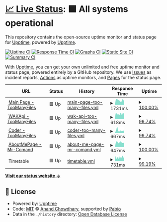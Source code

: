 # [📈 Live Status](https://status.toomanyfiles.dev): <!--live status--> **🟩 All systems operational**

This repository contains the open-source uptime monitor and status page for [Upptime](https://upptime.js.org), powered by [Upptime](https://github.com/upptime/upptime).

[![Uptime CI](https://github.com/TooManyFiles/upptime/workflows/Uptime%20CI/badge.svg)](https://github.com/TooManyFiles/upptime/actions?query=workflow%3A%22Uptime+CI%22)
[![Response Time CI](https://github.com/TooManyFiles/upptime/workflows/Response%20Time%20CI/badge.svg)](https://github.com/TooManyFiles/upptime/actions?query=workflow%3A%22Response+Time+CI%22)
[![Graphs CI](https://github.com/TooManyFiles/upptime/workflows/Graphs%20CI/badge.svg)](https://github.com/TooManyFiles/upptime/actions?query=workflow%3A%22Graphs+CI%22)
[![Static Site CI](https://github.com/TooManyFiles/upptime/workflows/Static%20Site%20CI/badge.svg)](https://github.com/TooManyFiles/upptime/actions?query=workflow%3A%22Static+Site+CI%22)
[![Summary CI](https://github.com/TooManyFiles/upptime/workflows/Summary%20CI/badge.svg)](https://github.com/TooManyFiles/upptime/actions?query=workflow%3A%22Summary+CI%22)

With [Upptime](https://upptime.js.org), you can get your own unlimited and free uptime monitor and status page, powered entirely by a GitHub repository. We use [Issues](https://github.com/upptime/upptime/issues) as incident reports, [Actions](https://github.com/TooManyFiles/upptime/actions) as uptime monitors, and [Pages](https://status.toomanyfiles.dev) for the status page.

<!--start: status pages-->
<!-- This summary is generated by Upptime (https://github.com/upptime/upptime) -->
<!-- Do not edit this manually, your changes will be overwritten -->
<!-- prettier-ignore -->
| URL | Status | History | Response Time | Uptime |
| --- | ------ | ------- | ------------- | ------ |
| <img alt="" src="https://icons.duckduckgo.com/ip3/toomanyfiles.dev.ico" height="13"> [Main Page - TooManyFiles](https://toomanyfiles.dev/) | 🟩 Up | [main-page-too-many-files.yml](https://github.com/TooManyFiles/upptime/commits/HEAD/history/main-page-too-many-files.yml) | <details><summary><img alt="Response time graph" src="./graphs/main-page-too-many-files/response-time-week.png" height="20"> 1731ms</summary><br><a href="https://status.toomanyfiles.dev/history/main-page-too-many-files"><img alt="Response time 2431" src="https://img.shields.io/endpoint?url=https%3A%2F%2Fraw.githubusercontent.com%2FTooManyFiles%2Fupptime%2FHEAD%2Fapi%2Fmain-page-too-many-files%2Fresponse-time.json"></a><br><a href="https://status.toomanyfiles.dev/history/main-page-too-many-files"><img alt="24-hour response time 1707" src="https://img.shields.io/endpoint?url=https%3A%2F%2Fraw.githubusercontent.com%2FTooManyFiles%2Fupptime%2FHEAD%2Fapi%2Fmain-page-too-many-files%2Fresponse-time-day.json"></a><br><a href="https://status.toomanyfiles.dev/history/main-page-too-many-files"><img alt="7-day response time 1731" src="https://img.shields.io/endpoint?url=https%3A%2F%2Fraw.githubusercontent.com%2FTooManyFiles%2Fupptime%2FHEAD%2Fapi%2Fmain-page-too-many-files%2Fresponse-time-week.json"></a><br><a href="https://status.toomanyfiles.dev/history/main-page-too-many-files"><img alt="30-day response time 2837" src="https://img.shields.io/endpoint?url=https%3A%2F%2Fraw.githubusercontent.com%2FTooManyFiles%2Fupptime%2FHEAD%2Fapi%2Fmain-page-too-many-files%2Fresponse-time-month.json"></a><br><a href="https://status.toomanyfiles.dev/history/main-page-too-many-files"><img alt="1-year response time 2431" src="https://img.shields.io/endpoint?url=https%3A%2F%2Fraw.githubusercontent.com%2FTooManyFiles%2Fupptime%2FHEAD%2Fapi%2Fmain-page-too-many-files%2Fresponse-time-year.json"></a></details> | <details><summary><a href="https://status.toomanyfiles.dev/history/main-page-too-many-files">100.00%</a></summary><a href="https://status.toomanyfiles.dev/history/main-page-too-many-files"><img alt="All-time uptime 99.85%" src="https://img.shields.io/endpoint?url=https%3A%2F%2Fraw.githubusercontent.com%2FTooManyFiles%2Fupptime%2FHEAD%2Fapi%2Fmain-page-too-many-files%2Fuptime.json"></a><br><a href="https://status.toomanyfiles.dev/history/main-page-too-many-files"><img alt="24-hour uptime 100.00%" src="https://img.shields.io/endpoint?url=https%3A%2F%2Fraw.githubusercontent.com%2FTooManyFiles%2Fupptime%2FHEAD%2Fapi%2Fmain-page-too-many-files%2Fuptime-day.json"></a><br><a href="https://status.toomanyfiles.dev/history/main-page-too-many-files"><img alt="7-day uptime 100.00%" src="https://img.shields.io/endpoint?url=https%3A%2F%2Fraw.githubusercontent.com%2FTooManyFiles%2Fupptime%2FHEAD%2Fapi%2Fmain-page-too-many-files%2Fuptime-week.json"></a><br><a href="https://status.toomanyfiles.dev/history/main-page-too-many-files"><img alt="30-day uptime 99.91%" src="https://img.shields.io/endpoint?url=https%3A%2F%2Fraw.githubusercontent.com%2FTooManyFiles%2Fupptime%2FHEAD%2Fapi%2Fmain-page-too-many-files%2Fuptime-month.json"></a><br><a href="https://status.toomanyfiles.dev/history/main-page-too-many-files"><img alt="1-year uptime 99.85%" src="https://img.shields.io/endpoint?url=https%3A%2F%2Fraw.githubusercontent.com%2FTooManyFiles%2Fupptime%2FHEAD%2Fapi%2Fmain-page-too-many-files%2Fuptime-year.json"></a></details>
| <img alt="" src="https://icons.duckduckgo.com/ip3/waka.toomanyfiles.dev.ico" height="13"> [WAKApi - TooManyFiles](https://waka.toomanyfiles.dev/) | 🟩 Up | [wak-api-too-many-files.yml](https://github.com/TooManyFiles/upptime/commits/HEAD/history/wak-api-too-many-files.yml) | <details><summary><img alt="Response time graph" src="./graphs/wak-api-too-many-files/response-time-week.png" height="20"> 618ms</summary><br><a href="https://status.toomanyfiles.dev/history/wak-api-too-many-files"><img alt="Response time 812" src="https://img.shields.io/endpoint?url=https%3A%2F%2Fraw.githubusercontent.com%2FTooManyFiles%2Fupptime%2FHEAD%2Fapi%2Fwak-api-too-many-files%2Fresponse-time.json"></a><br><a href="https://status.toomanyfiles.dev/history/wak-api-too-many-files"><img alt="24-hour response time 660" src="https://img.shields.io/endpoint?url=https%3A%2F%2Fraw.githubusercontent.com%2FTooManyFiles%2Fupptime%2FHEAD%2Fapi%2Fwak-api-too-many-files%2Fresponse-time-day.json"></a><br><a href="https://status.toomanyfiles.dev/history/wak-api-too-many-files"><img alt="7-day response time 618" src="https://img.shields.io/endpoint?url=https%3A%2F%2Fraw.githubusercontent.com%2FTooManyFiles%2Fupptime%2FHEAD%2Fapi%2Fwak-api-too-many-files%2Fresponse-time-week.json"></a><br><a href="https://status.toomanyfiles.dev/history/wak-api-too-many-files"><img alt="30-day response time 812" src="https://img.shields.io/endpoint?url=https%3A%2F%2Fraw.githubusercontent.com%2FTooManyFiles%2Fupptime%2FHEAD%2Fapi%2Fwak-api-too-many-files%2Fresponse-time-month.json"></a><br><a href="https://status.toomanyfiles.dev/history/wak-api-too-many-files"><img alt="1-year response time 812" src="https://img.shields.io/endpoint?url=https%3A%2F%2Fraw.githubusercontent.com%2FTooManyFiles%2Fupptime%2FHEAD%2Fapi%2Fwak-api-too-many-files%2Fresponse-time-year.json"></a></details> | <details><summary><a href="https://status.toomanyfiles.dev/history/wak-api-too-many-files">99.74%</a></summary><a href="https://status.toomanyfiles.dev/history/wak-api-too-many-files"><img alt="All-time uptime 99.53%" src="https://img.shields.io/endpoint?url=https%3A%2F%2Fraw.githubusercontent.com%2FTooManyFiles%2Fupptime%2FHEAD%2Fapi%2Fwak-api-too-many-files%2Fuptime.json"></a><br><a href="https://status.toomanyfiles.dev/history/wak-api-too-many-files"><img alt="24-hour uptime 100.00%" src="https://img.shields.io/endpoint?url=https%3A%2F%2Fraw.githubusercontent.com%2FTooManyFiles%2Fupptime%2FHEAD%2Fapi%2Fwak-api-too-many-files%2Fuptime-day.json"></a><br><a href="https://status.toomanyfiles.dev/history/wak-api-too-many-files"><img alt="7-day uptime 99.74%" src="https://img.shields.io/endpoint?url=https%3A%2F%2Fraw.githubusercontent.com%2FTooManyFiles%2Fupptime%2FHEAD%2Fapi%2Fwak-api-too-many-files%2Fuptime-week.json"></a><br><a href="https://status.toomanyfiles.dev/history/wak-api-too-many-files"><img alt="30-day uptime 99.53%" src="https://img.shields.io/endpoint?url=https%3A%2F%2Fraw.githubusercontent.com%2FTooManyFiles%2Fupptime%2FHEAD%2Fapi%2Fwak-api-too-many-files%2Fuptime-month.json"></a><br><a href="https://status.toomanyfiles.dev/history/wak-api-too-many-files"><img alt="1-year uptime 99.53%" src="https://img.shields.io/endpoint?url=https%3A%2F%2Fraw.githubusercontent.com%2FTooManyFiles%2Fupptime%2FHEAD%2Fapi%2Fwak-api-too-many-files%2Fuptime-year.json"></a></details>
| <img alt="" src="https://icons.duckduckgo.com/ip3/coder.toomanyfiles.dev.ico" height="13"> [Coder - TooManyFiles](https://coder.toomanyfiles.dev/) | 🟩 Up | [coder-too-many-files.yml](https://github.com/TooManyFiles/upptime/commits/HEAD/history/coder-too-many-files.yml) | <details><summary><img alt="Response time graph" src="./graphs/coder-too-many-files/response-time-week.png" height="20"> 667ms</summary><br><a href="https://status.toomanyfiles.dev/history/coder-too-many-files"><img alt="Response time 513" src="https://img.shields.io/endpoint?url=https%3A%2F%2Fraw.githubusercontent.com%2FTooManyFiles%2Fupptime%2FHEAD%2Fapi%2Fcoder-too-many-files%2Fresponse-time.json"></a><br><a href="https://status.toomanyfiles.dev/history/coder-too-many-files"><img alt="24-hour response time 618" src="https://img.shields.io/endpoint?url=https%3A%2F%2Fraw.githubusercontent.com%2FTooManyFiles%2Fupptime%2FHEAD%2Fapi%2Fcoder-too-many-files%2Fresponse-time-day.json"></a><br><a href="https://status.toomanyfiles.dev/history/coder-too-many-files"><img alt="7-day response time 667" src="https://img.shields.io/endpoint?url=https%3A%2F%2Fraw.githubusercontent.com%2FTooManyFiles%2Fupptime%2FHEAD%2Fapi%2Fcoder-too-many-files%2Fresponse-time-week.json"></a><br><a href="https://status.toomanyfiles.dev/history/coder-too-many-files"><img alt="30-day response time 532" src="https://img.shields.io/endpoint?url=https%3A%2F%2Fraw.githubusercontent.com%2FTooManyFiles%2Fupptime%2FHEAD%2Fapi%2Fcoder-too-many-files%2Fresponse-time-month.json"></a><br><a href="https://status.toomanyfiles.dev/history/coder-too-many-files"><img alt="1-year response time 513" src="https://img.shields.io/endpoint?url=https%3A%2F%2Fraw.githubusercontent.com%2FTooManyFiles%2Fupptime%2FHEAD%2Fapi%2Fcoder-too-many-files%2Fresponse-time-year.json"></a></details> | <details><summary><a href="https://status.toomanyfiles.dev/history/coder-too-many-files">99.74%</a></summary><a href="https://status.toomanyfiles.dev/history/coder-too-many-files"><img alt="All-time uptime 98.71%" src="https://img.shields.io/endpoint?url=https%3A%2F%2Fraw.githubusercontent.com%2FTooManyFiles%2Fupptime%2FHEAD%2Fapi%2Fcoder-too-many-files%2Fuptime.json"></a><br><a href="https://status.toomanyfiles.dev/history/coder-too-many-files"><img alt="24-hour uptime 100.00%" src="https://img.shields.io/endpoint?url=https%3A%2F%2Fraw.githubusercontent.com%2FTooManyFiles%2Fupptime%2FHEAD%2Fapi%2Fcoder-too-many-files%2Fuptime-day.json"></a><br><a href="https://status.toomanyfiles.dev/history/coder-too-many-files"><img alt="7-day uptime 99.74%" src="https://img.shields.io/endpoint?url=https%3A%2F%2Fraw.githubusercontent.com%2FTooManyFiles%2Fupptime%2FHEAD%2Fapi%2Fcoder-too-many-files%2Fuptime-week.json"></a><br><a href="https://status.toomanyfiles.dev/history/coder-too-many-files"><img alt="30-day uptime 98.54%" src="https://img.shields.io/endpoint?url=https%3A%2F%2Fraw.githubusercontent.com%2FTooManyFiles%2Fupptime%2FHEAD%2Fapi%2Fcoder-too-many-files%2Fuptime-month.json"></a><br><a href="https://status.toomanyfiles.dev/history/coder-too-many-files"><img alt="1-year uptime 98.71%" src="https://img.shields.io/endpoint?url=https%3A%2F%2Fraw.githubusercontent.com%2FTooManyFiles%2Fupptime%2FHEAD%2Fapi%2Fcoder-too-many-files%2Fuptime-year.json"></a></details>
| <img alt="" src="https://icons.duckduckgo.com/ip3/mr-comand.toomanyfiles.dev.ico" height="13"> [AboutMePage - Mr-Comand](https://mr-comand.toomanyfiles.dev/) | 🟩 Up | [about-me-page-mr-comand.yml](https://github.com/TooManyFiles/upptime/commits/HEAD/history/about-me-page-mr-comand.yml) | <details><summary><img alt="Response time graph" src="./graphs/about-me-page-mr-comand/response-time-week.png" height="20"> 647ms</summary><br><a href="https://status.toomanyfiles.dev/history/about-me-page-mr-comand"><img alt="Response time 669" src="https://img.shields.io/endpoint?url=https%3A%2F%2Fraw.githubusercontent.com%2FTooManyFiles%2Fupptime%2FHEAD%2Fapi%2Fabout-me-page-mr-comand%2Fresponse-time.json"></a><br><a href="https://status.toomanyfiles.dev/history/about-me-page-mr-comand"><img alt="24-hour response time 618" src="https://img.shields.io/endpoint?url=https%3A%2F%2Fraw.githubusercontent.com%2FTooManyFiles%2Fupptime%2FHEAD%2Fapi%2Fabout-me-page-mr-comand%2Fresponse-time-day.json"></a><br><a href="https://status.toomanyfiles.dev/history/about-me-page-mr-comand"><img alt="7-day response time 647" src="https://img.shields.io/endpoint?url=https%3A%2F%2Fraw.githubusercontent.com%2FTooManyFiles%2Fupptime%2FHEAD%2Fapi%2Fabout-me-page-mr-comand%2Fresponse-time-week.json"></a><br><a href="https://status.toomanyfiles.dev/history/about-me-page-mr-comand"><img alt="30-day response time 714" src="https://img.shields.io/endpoint?url=https%3A%2F%2Fraw.githubusercontent.com%2FTooManyFiles%2Fupptime%2FHEAD%2Fapi%2Fabout-me-page-mr-comand%2Fresponse-time-month.json"></a><br><a href="https://status.toomanyfiles.dev/history/about-me-page-mr-comand"><img alt="1-year response time 669" src="https://img.shields.io/endpoint?url=https%3A%2F%2Fraw.githubusercontent.com%2FTooManyFiles%2Fupptime%2FHEAD%2Fapi%2Fabout-me-page-mr-comand%2Fresponse-time-year.json"></a></details> | <details><summary><a href="https://status.toomanyfiles.dev/history/about-me-page-mr-comand">100.00%</a></summary><a href="https://status.toomanyfiles.dev/history/about-me-page-mr-comand"><img alt="All-time uptime 99.92%" src="https://img.shields.io/endpoint?url=https%3A%2F%2Fraw.githubusercontent.com%2FTooManyFiles%2Fupptime%2FHEAD%2Fapi%2Fabout-me-page-mr-comand%2Fuptime.json"></a><br><a href="https://status.toomanyfiles.dev/history/about-me-page-mr-comand"><img alt="24-hour uptime 100.00%" src="https://img.shields.io/endpoint?url=https%3A%2F%2Fraw.githubusercontent.com%2FTooManyFiles%2Fupptime%2FHEAD%2Fapi%2Fabout-me-page-mr-comand%2Fuptime-day.json"></a><br><a href="https://status.toomanyfiles.dev/history/about-me-page-mr-comand"><img alt="7-day uptime 100.00%" src="https://img.shields.io/endpoint?url=https%3A%2F%2Fraw.githubusercontent.com%2FTooManyFiles%2Fupptime%2FHEAD%2Fapi%2Fabout-me-page-mr-comand%2Fuptime-week.json"></a><br><a href="https://status.toomanyfiles.dev/history/about-me-page-mr-comand"><img alt="30-day uptime 99.91%" src="https://img.shields.io/endpoint?url=https%3A%2F%2Fraw.githubusercontent.com%2FTooManyFiles%2Fupptime%2FHEAD%2Fapi%2Fabout-me-page-mr-comand%2Fuptime-month.json"></a><br><a href="https://status.toomanyfiles.dev/history/about-me-page-mr-comand"><img alt="1-year uptime 99.92%" src="https://img.shields.io/endpoint?url=https%3A%2F%2Fraw.githubusercontent.com%2FTooManyFiles%2Fupptime%2FHEAD%2Fapi%2Fabout-me-page-mr-comand%2Fuptime-year.json"></a></details>
| <img alt="" src="https://icons.duckduckgo.com/ip3/null.ico" height="13"> Timetable | 🟩 Up | [timetable.yml](https://github.com/TooManyFiles/upptime/commits/HEAD/history/timetable.yml) | <details><summary><img alt="Response time graph" src="./graphs/timetable/response-time-week.png" height="20"> 731ms</summary><br><a href="https://status.toomanyfiles.dev/history/timetable"><img alt="Response time 1081" src="https://img.shields.io/endpoint?url=https%3A%2F%2Fraw.githubusercontent.com%2FTooManyFiles%2Fupptime%2FHEAD%2Fapi%2Ftimetable%2Fresponse-time.json"></a><br><a href="https://status.toomanyfiles.dev/history/timetable"><img alt="24-hour response time 1008" src="https://img.shields.io/endpoint?url=https%3A%2F%2Fraw.githubusercontent.com%2FTooManyFiles%2Fupptime%2FHEAD%2Fapi%2Ftimetable%2Fresponse-time-day.json"></a><br><a href="https://status.toomanyfiles.dev/history/timetable"><img alt="7-day response time 731" src="https://img.shields.io/endpoint?url=https%3A%2F%2Fraw.githubusercontent.com%2FTooManyFiles%2Fupptime%2FHEAD%2Fapi%2Ftimetable%2Fresponse-time-week.json"></a><br><a href="https://status.toomanyfiles.dev/history/timetable"><img alt="30-day response time 768" src="https://img.shields.io/endpoint?url=https%3A%2F%2Fraw.githubusercontent.com%2FTooManyFiles%2Fupptime%2FHEAD%2Fapi%2Ftimetable%2Fresponse-time-month.json"></a><br><a href="https://status.toomanyfiles.dev/history/timetable"><img alt="1-year response time 1081" src="https://img.shields.io/endpoint?url=https%3A%2F%2Fraw.githubusercontent.com%2FTooManyFiles%2Fupptime%2FHEAD%2Fapi%2Ftimetable%2Fresponse-time-year.json"></a></details> | <details><summary><a href="https://status.toomanyfiles.dev/history/timetable">99.19%</a></summary><a href="https://status.toomanyfiles.dev/history/timetable"><img alt="All-time uptime 99.64%" src="https://img.shields.io/endpoint?url=https%3A%2F%2Fraw.githubusercontent.com%2FTooManyFiles%2Fupptime%2FHEAD%2Fapi%2Ftimetable%2Fuptime.json"></a><br><a href="https://status.toomanyfiles.dev/history/timetable"><img alt="24-hour uptime 100.00%" src="https://img.shields.io/endpoint?url=https%3A%2F%2Fraw.githubusercontent.com%2FTooManyFiles%2Fupptime%2FHEAD%2Fapi%2Ftimetable%2Fuptime-day.json"></a><br><a href="https://status.toomanyfiles.dev/history/timetable"><img alt="7-day uptime 99.19%" src="https://img.shields.io/endpoint?url=https%3A%2F%2Fraw.githubusercontent.com%2FTooManyFiles%2Fupptime%2FHEAD%2Fapi%2Ftimetable%2Fuptime-week.json"></a><br><a href="https://status.toomanyfiles.dev/history/timetable"><img alt="30-day uptime 99.73%" src="https://img.shields.io/endpoint?url=https%3A%2F%2Fraw.githubusercontent.com%2FTooManyFiles%2Fupptime%2FHEAD%2Fapi%2Ftimetable%2Fuptime-month.json"></a><br><a href="https://status.toomanyfiles.dev/history/timetable"><img alt="1-year uptime 99.64%" src="https://img.shields.io/endpoint?url=https%3A%2F%2Fraw.githubusercontent.com%2FTooManyFiles%2Fupptime%2FHEAD%2Fapi%2Ftimetable%2Fuptime-year.json"></a></details>

<!--end: status pages-->

[**Visit our status website →**](https://status.toomanyfiles.dev)

## 📄 License

- Powered by: [Upptime](https://github.com/upptime/upptime)
- Code: [MIT](./LICENSE) © [Anand Chowdhary](https://anandchowdhary.com), supported by [Pabio](https://pabio.com)
- Data in the `./history` directory: [Open Database License](https://opendatacommons.org/licenses/odbl/1-0/)
